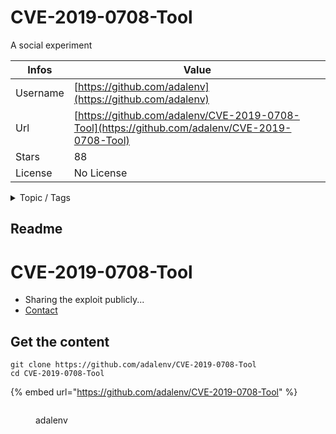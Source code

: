 # CVE-2019-0708-Tool

A social experiment

| Infos    | Value                                                              |
| -------- | -------------------------------------------------------------------|
| Username | [https://github.com/adalenv](https://github.com/adalenv) |
| Url      | [https://github.com/adalenv/CVE-2019-0708-Tool](https://github.com/adalenv/CVE-2019-0708-Tool)                                               |
| Stars    | 88                                                          |
| License  | No License                                                        |

<details>

<summary>Topic / Tags</summary>

* 0day* 2019* bluekeep* cpp* cve* cve-2019-0708* exploit* hack* hacking* mitre* poc* python* rce* stars* tool* windows

</details>

## Readme

# CVE-2019-0708-Tool
- Sharing the exploit publicly...
- [Contact](mailto:adalenv@protonmail.com)



## Get the content

```
git clone https://github.com/adalenv/CVE-2019-0708-Tool
cd CVE-2019-0708-Tool
```

{% embed url="https://github.com/adalenv/CVE-2019-0708-Tool" %}

<figure><img src="https://avatars.githubusercontent.com/u/7238874?v=4" alt=""><figcaption><p>adalenv</p></figcaption></figure>
